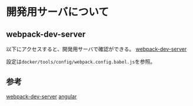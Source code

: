 # 開発用サーバについて

## webpack-dev-server

以下にアクセスすると、開発用サーバで確認ができる。
[webpack-dev-server](http://192.168.50.10:8080/webpack-dev-server/)

設定は`docker/tools/config/webpack.config.babel.js`を参照。

## 参考
[webpack-dev-server][*1]
[angular][*2]

[*1]:https://webpack.github.io/docs/webpack-dev-server.html
[*2]:https://qiita.com/ovrmrw/items/56364a4b673c03e20bba
